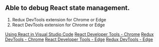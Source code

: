 ## Able to debug React state management.

1. Redux DevTools extension for Chrome or Edge
2. React DevTools extension for Chrome or Edge

[Using React in Visual Studio Code](https://code.visualstudio.com/docs/nodejs/reactjs-tutorial)
[React Developer Tools - Chrome](https://chrome.google.com/webstore/detail/react-developer-tools/fmkadmapgofadopljbjfkapdkoienihi?hl=en)
[Redux DevTools - Chrome](https://chrome.google.com/webstore/detail/redux-devtools/lmhkpmbekcpmknklioeibfkpmmfibljd?hl=en)
[React Developer Tools - Edge](https://microsoftedge.microsoft.com/addons/detail/react-developer-tools/gpphkfbcpidddadnkolkpfckpihlkkil)
[Redux DevTools - Edge](https://microsoftedge.microsoft.com/addons/detail/redux-devtools/nnkgneoiohoecpdiaponcejilbhhikei?hl=en-US)
